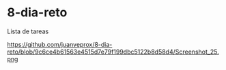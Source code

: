 # 8-dia-reto
Lista de tareas 

https://github.com/juanveprox/8-dia-reto/blob/9c6ce4b61563e4515d7e79f199dbc5122b8d58d4/Screenshot_25.png